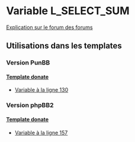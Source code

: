 # Variable L_SELECT_SUM
[Explication sur le forum des forums](http://forum.forumactif.com/t294113-listing-des-variables#L_SELECT_SUM)
## Utilisations dans les templates
### Version PunBB
#### [Template donate](punbb/donate.md)
* [Variable à la ligne 130](../punbb/donate.tpl#L130)
### Version phpBB2
#### [Template donate](subsilver/donate.md)
* [Variable à la ligne 157](../subsilver/donate.tpl#L157)